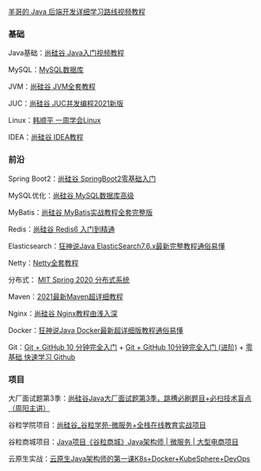 [羊哥的 Java 后端开发详细学习路线视频教程](https://www.bilibili.com/video/BV1GQ4y1N7HD)



### 基础

Java基础：[尚硅谷 Java入门视频教程](https://www.bilibili.com/video/BV1Kb411W75N)

MySQL：[MySQL数据库](https://www.bilibili.com/video/BV1iq4y1u7vj)

JVM：[尚硅谷 JVM全套教程](https://www.bilibili.com/video/BV1PJ411n7xZ)

JUC：[尚硅谷 JUC并发编程2021新版](https://www.bilibili.com/video/BV1Kw411Z7dF)

Linux：[韩顺平 一周学会Linux](https://www.bilibili.com/video/BV1Sv411r7vd)

IDEA：[尚硅谷 IDEA教程](https://www.bilibili.com/video/BV1PW411X75p)



### 前沿

Spring Boot2：[尚硅谷 SpringBoot2零基础入门](https://www.bilibili.com/video/BV19K4y1L7MT)

MySQL优化：[尚硅谷 MySQL数据库高级](https://www.bilibili.com/video/BV1KW411u7vy)

MyBatis：[尚硅谷 MyBatis实战教程全套完整版](https://www.bilibili.com/video/BV1mW411M737)

Redis：[尚硅谷 Redis6 入门到精通](https://www.bilibili.com/video/BV1Rv41177Af)

Elasticsearch：[狂神说Java ElasticSearch7.6.x最新完整教程通俗易懂](https://www.bilibili.com/video/BV17a4y1x7zq)

Netty：[Netty全套教程](https://www.bilibili.com/video/BV1py4y1E7oA)

分布式： [MIT  Spring 2020 分布式系统](https://www.bilibili.com/video/av91748150)

Maven：[2021最新Maven超详细教程](https://www.bilibili.com/video/BV1x5411P7Hh)

Nginx：[尚硅谷 Nginx教程由浅入深](https://www.bilibili.com/video/BV1zJ411w7SV)

Docker：[狂神说Java Docker最新超详细版教程通俗易懂](https://www.bilibili.com/video/BV1og4y1q7M4)

Git：[Git + GitHub 10 分钟完全入门](https://www.bilibili.com/video/BV1KD4y1S7FL)  + [Git + GitHub 10分钟完全入门 (进阶)](https://www.bilibili.com/video/BV1hA411v7qX?spm_id_from=333.788.b_636f6d6d656e74.6) + [零基础 快速学习 Github](https%3A//www.bilibili.com/video/BV1WU4y1G7G9)



### 项目

大厂面试题第3季：[尚硅谷Java大厂面试题第3季，跳槽必刷题目+必扫技术盲点（周阳主讲）](https://www.bilibili.com/video/BV1Hy4y1B78T)

谷粒学院项目：[尚硅谷_谷粒学苑-微服务+全栈在线教育实战项目](https://www.bilibili.com/video/BV1dQ4y1A75e)

谷粒商城项目：[Java项目《谷粒商城》Java架构师 | 微服务 | 大型电商项目](https://www.bilibili.com/video/BV1np4y1C7Yf)

云原生实战：[云原生Java架构师的第一课K8s+Docker+KubeSphere+DevOps](https://www.bilibili.com/video/BV13Q4y1C7hS?spm_id_from=333.788.b_636f6d6d656e74.35)